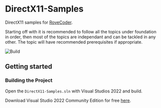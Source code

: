 # DirectX11-Samples

DirectX11 samples for [RoveCoder](https://www.rovecoder.net/).

Starting off with it is recommended to follow all the topics under foundation in order, then most of the topics are independant and can be tackled in any other. The topic will have recommended prerequisites if appropriate.

![Build](https://github.com/Callum5042/RoveCoder-DirectX11-Samples/actions/workflows/msbuild.yml/badge.svg)

## Getting started

### Building the Project

Open the `DirectX11-Samples.sln` with Visual Studios 2022 and build.

Download Visual Studio 2022 Community Edition for free [here](https://visualstudio.microsoft.com/vs/).